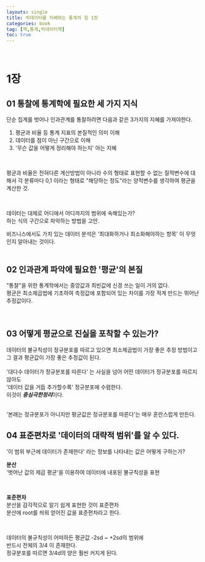 ```yaml
---
layouts: single
title: 빅데이터를 지배하는 통계의 힘 1장
categories: book
tag: [책,통계,빅데이터책]
toc: true
---
```

<br> 

# 1장 
## 01 통찰에 통계학에 필요한 세 가지 지식
단순 집계를 벗어나 인과관계를 통찰하려면 다음과 같은 3가지의 지혜를 가져야한다.    
1. 평균과 비율 등 통계 지표의 본질적인 의미 이해 
2. 데이터를 점이 아닌 구간으로 이해 
3. '무슨 값을 어떻게 정리해야 하는지' 아는 지혜 
   
<br>   

평균과 비율은 전혀다른 계산방법이 아니라 수의 형태로 표현할 수 없는 질적변수에 대해서 각 분류마다 0,1 이라는 형태로 "해당하는 정도"라는 양적변수를 생각하여 평균을 계산한 것. 

<br>

데이터는 대체로 어디에서 어디까지의 범위에 속해있는가?   
하는 식의 구간으로 파악하는 방법을 고안. 

비즈니스에서도 가치 있는 데이터 분석은 '최대화하거나 최소화해야하는 항목' 이 무엇인지 알아내는 것이다.    
<br>   

## 02 인과관계 파악에 필요한 '평균'의 본질   

"통찰"을 위한 통계학에서는 중앙값과 최빈값에 신경 쓰는 일이 거의 없다.       
평균은 최소제곱법에 기초하여 측정값에 포함되어 있는 차이를 가장 적게 만드는 뛰어난 추정값이다.    
   
<br>

## 03 어떻게 평균으로 진실을 포착할 수 있는가?    

데이터의 불규칙성이 정규분포를 따르고 있으면 최소제곱법이 가장 좋은 추정 방법이고 그 결과 평균값이 가장 좋은 추정값이 된다.    
<br>
'대다수 데이터가 정규분포를 따른다' 는 사실을 넘어 어떤 데이터가 정규분포를 따르지 않아도    
'데이터 값을 거듭 추가할수록' 정규분포에 수렴한다.    
이것이 ***중심극한정리***이다.

<br>
'본래는 정규분포가 아니지만 평균값은 정규분포를 따른다'는 매우 혼란스럽게 만든다.    


<br>

## 04 표준편차로 '데이터의 대략적 범위'를 알 수 있다.    

'이 범위 부근에 데이터가 존재한다' 라는 정보를 나타내는 값은 어떻게 구하는가?    

**분산**   
'벗어난 값의 제곱 평균'을 이용하여 데이터에 내포된 불규칙성을 표현    

<br>

**표준편차**    
분산을 감각적으로 알기 쉽게 표현한 것이 표준편차   
분산에 root를 씌워 얻어진 값을 표준편차라고 한다.   

<br>

데이터의 불규칙성이 어떠하든 평균값 -2sd ~ +2sd의 범위에   
반드시 전체의 3/4 이 존재한다.   
정규분포를 따르면 3/4d의 양은 훨씬 커지게 된다.    
